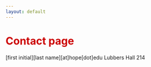 ```yaml
---
layout: default
---
```


<h1 style="color: #cc0000;">Contact page</h1>
[first initial][last name][at]hope[dot]edu  
Lubbers Hall 214  